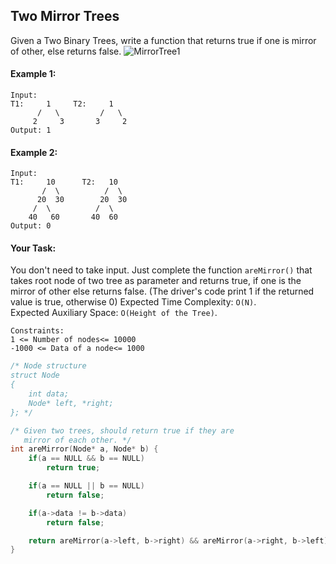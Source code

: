## Two Mirror Trees

Given a Two Binary Trees, write a function that returns true if one is mirror of other, else returns false.
![MirrorTree1](https://contribute.geeksforgeeks.org/wp-content/uploads/mirrortrees.jpg)

#### Example 1:

```
Input:
T1:     1     T2:     1
      /   \         /   \
     2     3       3     2
Output: 1
```

#### Example 2:

```
Input:
T1:     10      T2:   10
       /  \          /  \
      20  30        20  30
     /  \          /  \
    40   60       40  60
Output: 0
```

#### Your Task:

You don't need to take input. Just complete the function `areMirror()` that takes root node of two tree as parameter and returns true, if one is the mirror of other else returns false. (The driver's code print 1 if the returned value is true, otherwise 0)
Expected Time Complexity: `O(N)`.  
Expected Auxiliary Space: `O(Height of the Tree)`.

```
Constraints:
1 <= Number of nodes<= 10000
-1000 <= Data of a node<= 1000
```

```c++
/* Node structure
struct Node
{
    int data;
    Node* left, *right;
}; */

/* Given two trees, should return true if they are
   mirror of each other. */
int areMirror(Node* a, Node* b) {
    if(a == NULL && b == NULL)
        return true;

    if(a == NULL || b == NULL)
        return false;

    if(a->data != b->data)
        return false;

    return areMirror(a->left, b->right) && areMirror(a->right, b->left);
}
```

